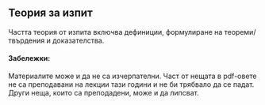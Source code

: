 ## Теория за изпит

Частта теория от изпита включва дефиниции, формулиране на теореми/твърдения и доказателства.

#### Забележки:

Материалите може и да не са изчерпателни.
Част от нещата в pdf-овете не са преподавани на лекции тази години и не би трябвало да се падат. Други неща, които са преподадени, може и да липсват.
